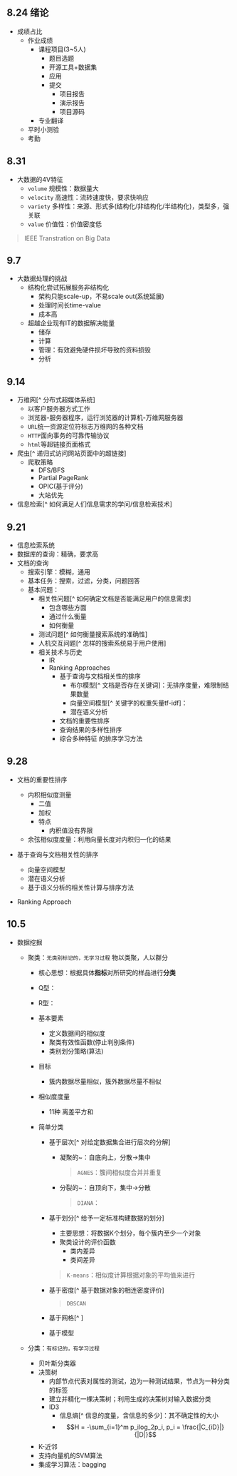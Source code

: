 ## 8.24 绪论

- 成绩占比
  - 作业成绩
    - 课程项目(3~5人)
	    - 题目选题
	    - 开源工具+数据集
	    - 应用
	    - 提交
		    - 项目报告
		    - 演示报告
		    - 项目源码
    - 专业翻译
  - 平时小测验
  - 考勤

## 8.31

- 大数据的4V特征
	- `volume` 规模性：数据量大
	- `velocity` 高速性：流转速度快，要求快响应
	- `variety` 多样性：来源、形式多(结构化/非结构化/半结构化)，类型多，强关联
	- `value` 价值性：价值密度低
> IEEE Transtration on Big Data



## 9.7

- 大数据处理的挑战
  - 结构化尝试拓展服务非结构化
    - 架构只能scale-up，不易scale out(系统延展)
    - 处理时间长time-value
    - 成本高
  - 超越企业现有IT的数据解决能量
    - 储存
    - 计算
    - 管理：有效避免硬件损坏导致的资料损毁
    - 分析

## 9.14

- 万维网[^ 分布式超媒体系统]
  - 以客户服务器方式工作
  - 浏览器-服务器程序，运行浏览器的计算机-万维网服务器
  - `URL`统一资源定位符标志万维网的各种文档
  - `HTTP`面向事务的可靠传输协议
  - `html`等超链接页面格式
- 爬虫[^ 递归式访问网站页面中的超链接]
  - 爬取策略
    - DFS/BFS
    - Partial PageRank
    - OPIC(基于评分)
    - 大站优先
- 信息检索[^ 如何满足人们信息需求的学问/信息检索技术]





## 9.21

- 信息检索系统
- 数据库的查询：精确，要求高
- 文档的查询
  - 搜索引擎：模糊，通用
  - 基本任务：搜索，过滤，分类，问题回答
  - 基本问题：
    - 相关性问题[^ 如何确定文档是否能满足用户的信息需求]
      - 包含哪些方面
      - 通过什么衡量
      - 如何衡量
    - 测试问题[^ 如何衡量搜索系统的准确性]
    - 人机交互问题[^ 怎样的搜索系统易于用户使用]
    - 相关技术与历史
      - IR
      - Ranking Approaches
        - 基于查询与文档相关性的排序
          - 布尔模型[^ 文档是否存在关键词]：无排序度量，难限制结果数量
          - 向量空间模型[^ 关键字的权重矢量tf-idf]：
          - 潜在语义分析
        - 文档的重要性排序
        - 查询结果的多样性排序
        - 综合多种特征 的排序学习方法



## 9.28

- 文档的重要性排序

  - 内积相似度测量
    - 二值
    - 加权
    - 特点
      - 内积值没有界限
  - 余弦相似度度量：利用向量长度对内积归一化的结果
- 基于查询与文档相关性的排序

  - 向量空间模型
  - 潜在语义分析
  - 基于语义分析的相关性计算与排序方法
- Ranking Approach



## 10.5

- 数据挖掘

  - 聚类：`无类别标记的，无学习过程` 物以类聚，人以群分

    - 核心思想：根据具体**指标**对所研究的样品进行**分类**

    - Q型：

    - R型：

    - 基本要素

      - 定义数据间的相似度
      - 聚类有效性函数(停止判别条件)
      - 类别划分策略(算法)

    - 目标

      - 簇内数据尽量相似，簇外数据尽量不相似

    - 相似度度量

      - 11种 离差平方和

    - 简单分类

      - 基于层次[^ 对给定数据集合进行层次的分解]

        - 凝聚的~：自底向上，分散->集中

          > `AGNES`：簇间相似度合并并重复

        - 分裂的~：自顶向下，集中->分散

          > `DIANA`：

      - 基于划分[^ 给予一定标准构建数据的划分]

        -  主要思想：将数据K个划分，每个簇内至少一个对象
        - 聚类设计的评价函数
          - 类内差异
          - 类间差异
      
        > `K-means`：相似度计算根据对象的平均值来进行
      
      - 基于密度[^ 基于数据对象的相连密度评价]
      
        > `DBSCAN`
      
      - 基于网格[^ ]
      
      - 基于模型
  
  - 分类：`有标记的，有学习过程` 
  
    - 贝叶斯分类器
    - 决策树
      - 内部节点代表对属性的测试，边为一种测试结果，节点为一种分类的标签
      - 建立并精化一棵决策树；利用生成的决策树对输入数据分类
      - ID3
        - 信息熵[^ 信息的度量，含信息的多少]：其不确定性的大小
        - $$H = -\sum_{i=1}^m p_ilog_2p_i,     p_i = \frac{|C_{iD}|}{|D|}$$
    - K-近邻
    - 支持向量机的SVM算法
    - 集成学习算法：bagging 

